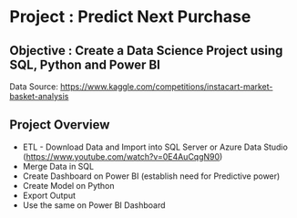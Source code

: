 # Project : Predict Next Purchase
## Objective : Create a Data Science Project using SQL, Python and Power BI


Data Source: https://www.kaggle.com/competitions/instacart-market-basket-analysis


## Project Overview
- ETL - Download Data and Import into SQL Server or Azure Data Studio (https://www.youtube.com/watch?v=0E4AuCqgN90)
- Merge Data in SQL
- Create Dashboard on Power BI (establish need for Predictive power)
- Create Model on Python
- Export Output 
- Use the same on Power BI Dashboard
